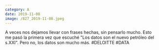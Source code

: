 ```yaml
--- 
category: A 
date: 2019-11-08 
image: /827_2019-11-08.jpeg 
--- 
```


A veces nos dejamos llevar con frases hechas, sin pensarlo mucho. Esto me pasó la primera vez que escuché "Los datos son el nuevo petróleo del s.XXI". Pero no, los datos son mucho más. #DELOITTE #DATA
